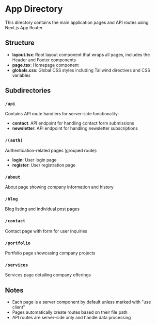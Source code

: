 # App Directory

This directory contains the main application pages and API routes using Next.js App Router.

## Structure

- **layout.tsx**: Root layout component that wraps all pages, includes the Header and Footer components
- **page.tsx**: Homepage component
- **globals.css**: Global CSS styles including Tailwind directives and CSS variables

## Subdirectories

### `/api`

Contains API route handlers for server-side functionality:

- **contact**: API endpoint for handling contact form submissions
- **newsletter**: API endpoint for handling newsletter subscriptions

### `/(auth)`

Authentication-related pages (grouped route):

- **login**: User login page
- **register**: User registration page

### `/about`

About page showing company information and history

### `/blog`

Blog listing and individual post pages

### `/contact`

Contact page with form for user inquiries

### `/portfolio`

Portfolio page showcasing company projects

### `/services`

Services page detailing company offerings

## Notes

- Each page is a server component by default unless marked with "use client"
- Pages automatically create routes based on their file path
- API routes are server-side only and handle data processing
